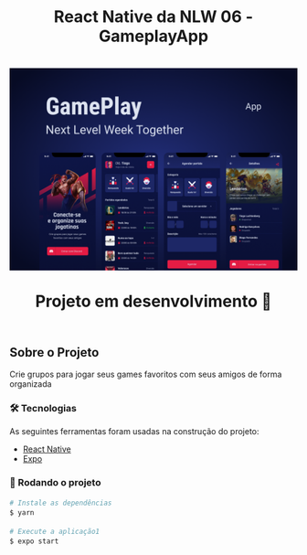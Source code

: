 <h1 style="text-align: center; font-weight: bold;">React Native da NLW 06 - GameplayApp</h1>

<h1 align="center">
    <img alt="gameplay" title="Gameplay" src="assets/cover.png" />
</h1>

<h1 style="margin-top: 30px; margin-bottom: 60px; text-align: center; font-weight: bold;">Projeto em desenvolvimento 🚀</h1>


## Sobre o Projeto
Crie grupos para jogar seus games favoritos com seus amigos de forma organizada

### 🛠 Tecnologias
As seguintes ferramentas foram usadas na construção do projeto:

- [React Native](https://reactnative.dev/)
- [Expo](https://expo.io/)

### 🎲 Rodando o projeto
```bash
# Instale as dependências
$ yarn

# Execute a aplicação1
$ expo start
```